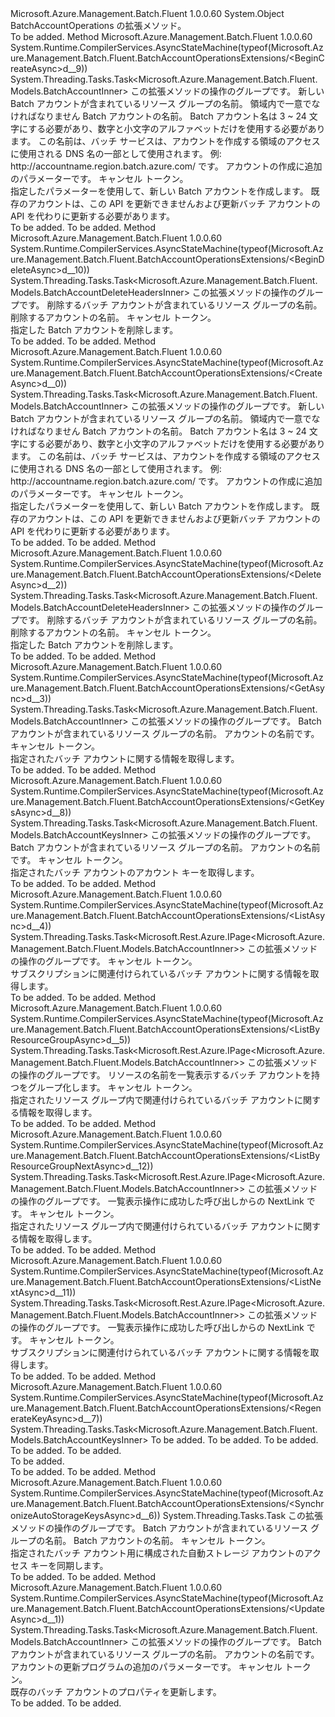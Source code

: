 <Type Name="BatchAccountOperationsExtensions" FullName="Microsoft.Azure.Management.Batch.Fluent.BatchAccountOperationsExtensions">
  <TypeSignature Language="C#" Value="public static class BatchAccountOperationsExtensions" />
  <TypeSignature Language="ILAsm" Value=".class public auto ansi abstract sealed beforefieldinit BatchAccountOperationsExtensions extends System.Object" />
  <TypeSignature Language="DocId" Value="T:Microsoft.Azure.Management.Batch.Fluent.BatchAccountOperationsExtensions" />
  <TypeSignature Language="VB.NET" Value="Public Module BatchAccountOperationsExtensions" />
  <TypeSignature Language="F#" Value="type BatchAccountOperationsExtensions = class" />
  <AssemblyInfo>
    <AssemblyName>Microsoft.Azure.Management.Batch.Fluent</AssemblyName>
    <AssemblyVersion>1.0.0.60</AssemblyVersion>
  </AssemblyInfo>
  <Base>
    <BaseTypeName>System.Object</BaseTypeName>
  </Base>
  <Interfaces />
  <Docs>
    <summary>
            BatchAccountOperations の拡張メソッド。
            </summary>
    <remarks>To be added.</remarks>
  </Docs>
  <Members>
    <Member MemberName="BeginCreateAsync">
      <MemberSignature Language="C#" Value="public static System.Threading.Tasks.Task&lt;Microsoft.Azure.Management.Batch.Fluent.Models.BatchAccountInner&gt; BeginCreateAsync (this Microsoft.Azure.Management.Batch.Fluent.IBatchAccountOperations operations, string resourceGroupName, string accountName, Microsoft.Azure.Management.Batch.Fluent.Models.BatchAccountCreateParametersInner parameters, System.Threading.CancellationToken cancellationToken = null);" />
      <MemberSignature Language="ILAsm" Value=".method public static hidebysig class System.Threading.Tasks.Task`1&lt;class Microsoft.Azure.Management.Batch.Fluent.Models.BatchAccountInner&gt; BeginCreateAsync(class Microsoft.Azure.Management.Batch.Fluent.IBatchAccountOperations operations, string resourceGroupName, string accountName, class Microsoft.Azure.Management.Batch.Fluent.Models.BatchAccountCreateParametersInner parameters, valuetype System.Threading.CancellationToken cancellationToken) cil managed" />
      <MemberSignature Language="DocId" Value="M:Microsoft.Azure.Management.Batch.Fluent.BatchAccountOperationsExtensions.BeginCreateAsync(Microsoft.Azure.Management.Batch.Fluent.IBatchAccountOperations,System.String,System.String,Microsoft.Azure.Management.Batch.Fluent.Models.BatchAccountCreateParametersInner,System.Threading.CancellationToken)" />
      <MemberSignature Language="F#" Value="static member BeginCreateAsync : Microsoft.Azure.Management.Batch.Fluent.IBatchAccountOperations * string * string * Microsoft.Azure.Management.Batch.Fluent.Models.BatchAccountCreateParametersInner * System.Threading.CancellationToken -&gt; System.Threading.Tasks.Task&lt;Microsoft.Azure.Management.Batch.Fluent.Models.BatchAccountInner&gt;" Usage="Microsoft.Azure.Management.Batch.Fluent.BatchAccountOperationsExtensions.BeginCreateAsync (operations, resourceGroupName, accountName, parameters, cancellationToken)" />
      <MemberType>Method</MemberType>
      <AssemblyInfo>
        <AssemblyName>Microsoft.Azure.Management.Batch.Fluent</AssemblyName>
        <AssemblyVersion>1.0.0.60</AssemblyVersion>
      </AssemblyInfo>
      <Attributes>
        <Attribute>
          <AttributeName>System.Runtime.CompilerServices.AsyncStateMachine(typeof(Microsoft.Azure.Management.Batch.Fluent.BatchAccountOperationsExtensions/&lt;BeginCreateAsync&gt;d__9))</AttributeName>
        </Attribute>
      </Attributes>
      <ReturnValue>
        <ReturnType>System.Threading.Tasks.Task&lt;Microsoft.Azure.Management.Batch.Fluent.Models.BatchAccountInner&gt;</ReturnType>
      </ReturnValue>
      <Parameters>
        <Parameter Name="operations" Type="Microsoft.Azure.Management.Batch.Fluent.IBatchAccountOperations" RefType="this" />
        <Parameter Name="resourceGroupName" Type="System.String" />
        <Parameter Name="accountName" Type="System.String" />
        <Parameter Name="parameters" Type="Microsoft.Azure.Management.Batch.Fluent.Models.BatchAccountCreateParametersInner" />
        <Parameter Name="cancellationToken" Type="System.Threading.CancellationToken" />
      </Parameters>
      <Docs>
        <param name="operations">
            この拡張メソッドの操作のグループです。
            </param>
        <param name="resourceGroupName">
            新しい Batch アカウントが含まれているリソース グループの名前。
            </param>
        <param name="accountName">
            領域内で一意でなければなりません Batch アカウントの名前。 Batch アカウント名は 3 ~ 24 文字にする必要があり、数字と小文字のアルファベットだけを使用する必要があります。 この名前は、バッチ サービスは、アカウントを作成する領域のアクセスに使用される DNS 名の一部として使用されます。 例: http://accountname.region.batch.azure.com/ です。
            </param>
        <param name="parameters">
            アカウントの作成に追加のパラメーターです。
            </param>
        <param name="cancellationToken">
            キャンセル トークン。
            </param>
        <summary>
            指定したパラメーターを使用して、新しい Batch アカウントを作成します。 既存のアカウントは、この API を更新できませんおよび更新バッチ アカウントの API を代わりに更新する必要があります。
            </summary>
        <returns>To be added.</returns>
        <remarks>To be added.</remarks>
      </Docs>
    </Member>
    <Member MemberName="BeginDeleteAsync">
      <MemberSignature Language="C#" Value="public static System.Threading.Tasks.Task&lt;Microsoft.Azure.Management.Batch.Fluent.Models.BatchAccountDeleteHeadersInner&gt; BeginDeleteAsync (this Microsoft.Azure.Management.Batch.Fluent.IBatchAccountOperations operations, string resourceGroupName, string accountName, System.Threading.CancellationToken cancellationToken = null);" />
      <MemberSignature Language="ILAsm" Value=".method public static hidebysig class System.Threading.Tasks.Task`1&lt;class Microsoft.Azure.Management.Batch.Fluent.Models.BatchAccountDeleteHeadersInner&gt; BeginDeleteAsync(class Microsoft.Azure.Management.Batch.Fluent.IBatchAccountOperations operations, string resourceGroupName, string accountName, valuetype System.Threading.CancellationToken cancellationToken) cil managed" />
      <MemberSignature Language="DocId" Value="M:Microsoft.Azure.Management.Batch.Fluent.BatchAccountOperationsExtensions.BeginDeleteAsync(Microsoft.Azure.Management.Batch.Fluent.IBatchAccountOperations,System.String,System.String,System.Threading.CancellationToken)" />
      <MemberSignature Language="F#" Value="static member BeginDeleteAsync : Microsoft.Azure.Management.Batch.Fluent.IBatchAccountOperations * string * string * System.Threading.CancellationToken -&gt; System.Threading.Tasks.Task&lt;Microsoft.Azure.Management.Batch.Fluent.Models.BatchAccountDeleteHeadersInner&gt;" Usage="Microsoft.Azure.Management.Batch.Fluent.BatchAccountOperationsExtensions.BeginDeleteAsync (operations, resourceGroupName, accountName, cancellationToken)" />
      <MemberType>Method</MemberType>
      <AssemblyInfo>
        <AssemblyName>Microsoft.Azure.Management.Batch.Fluent</AssemblyName>
        <AssemblyVersion>1.0.0.60</AssemblyVersion>
      </AssemblyInfo>
      <Attributes>
        <Attribute>
          <AttributeName>System.Runtime.CompilerServices.AsyncStateMachine(typeof(Microsoft.Azure.Management.Batch.Fluent.BatchAccountOperationsExtensions/&lt;BeginDeleteAsync&gt;d__10))</AttributeName>
        </Attribute>
      </Attributes>
      <ReturnValue>
        <ReturnType>System.Threading.Tasks.Task&lt;Microsoft.Azure.Management.Batch.Fluent.Models.BatchAccountDeleteHeadersInner&gt;</ReturnType>
      </ReturnValue>
      <Parameters>
        <Parameter Name="operations" Type="Microsoft.Azure.Management.Batch.Fluent.IBatchAccountOperations" RefType="this" />
        <Parameter Name="resourceGroupName" Type="System.String" />
        <Parameter Name="accountName" Type="System.String" />
        <Parameter Name="cancellationToken" Type="System.Threading.CancellationToken" />
      </Parameters>
      <Docs>
        <param name="operations">
            この拡張メソッドの操作のグループです。
            </param>
        <param name="resourceGroupName">
            削除するバッチ アカウントが含まれているリソース グループの名前。
            </param>
        <param name="accountName">
            削除するアカウントの名前。
            </param>
        <param name="cancellationToken">
            キャンセル トークン。
            </param>
        <summary>
            指定した Batch アカウントを削除します。
            </summary>
        <returns>To be added.</returns>
        <remarks>To be added.</remarks>
      </Docs>
    </Member>
    <Member MemberName="CreateAsync">
      <MemberSignature Language="C#" Value="public static System.Threading.Tasks.Task&lt;Microsoft.Azure.Management.Batch.Fluent.Models.BatchAccountInner&gt; CreateAsync (this Microsoft.Azure.Management.Batch.Fluent.IBatchAccountOperations operations, string resourceGroupName, string accountName, Microsoft.Azure.Management.Batch.Fluent.Models.BatchAccountCreateParametersInner parameters, System.Threading.CancellationToken cancellationToken = null);" />
      <MemberSignature Language="ILAsm" Value=".method public static hidebysig class System.Threading.Tasks.Task`1&lt;class Microsoft.Azure.Management.Batch.Fluent.Models.BatchAccountInner&gt; CreateAsync(class Microsoft.Azure.Management.Batch.Fluent.IBatchAccountOperations operations, string resourceGroupName, string accountName, class Microsoft.Azure.Management.Batch.Fluent.Models.BatchAccountCreateParametersInner parameters, valuetype System.Threading.CancellationToken cancellationToken) cil managed" />
      <MemberSignature Language="DocId" Value="M:Microsoft.Azure.Management.Batch.Fluent.BatchAccountOperationsExtensions.CreateAsync(Microsoft.Azure.Management.Batch.Fluent.IBatchAccountOperations,System.String,System.String,Microsoft.Azure.Management.Batch.Fluent.Models.BatchAccountCreateParametersInner,System.Threading.CancellationToken)" />
      <MemberSignature Language="F#" Value="static member CreateAsync : Microsoft.Azure.Management.Batch.Fluent.IBatchAccountOperations * string * string * Microsoft.Azure.Management.Batch.Fluent.Models.BatchAccountCreateParametersInner * System.Threading.CancellationToken -&gt; System.Threading.Tasks.Task&lt;Microsoft.Azure.Management.Batch.Fluent.Models.BatchAccountInner&gt;" Usage="Microsoft.Azure.Management.Batch.Fluent.BatchAccountOperationsExtensions.CreateAsync (operations, resourceGroupName, accountName, parameters, cancellationToken)" />
      <MemberType>Method</MemberType>
      <AssemblyInfo>
        <AssemblyName>Microsoft.Azure.Management.Batch.Fluent</AssemblyName>
        <AssemblyVersion>1.0.0.60</AssemblyVersion>
      </AssemblyInfo>
      <Attributes>
        <Attribute>
          <AttributeName>System.Runtime.CompilerServices.AsyncStateMachine(typeof(Microsoft.Azure.Management.Batch.Fluent.BatchAccountOperationsExtensions/&lt;CreateAsync&gt;d__0))</AttributeName>
        </Attribute>
      </Attributes>
      <ReturnValue>
        <ReturnType>System.Threading.Tasks.Task&lt;Microsoft.Azure.Management.Batch.Fluent.Models.BatchAccountInner&gt;</ReturnType>
      </ReturnValue>
      <Parameters>
        <Parameter Name="operations" Type="Microsoft.Azure.Management.Batch.Fluent.IBatchAccountOperations" RefType="this" />
        <Parameter Name="resourceGroupName" Type="System.String" />
        <Parameter Name="accountName" Type="System.String" />
        <Parameter Name="parameters" Type="Microsoft.Azure.Management.Batch.Fluent.Models.BatchAccountCreateParametersInner" />
        <Parameter Name="cancellationToken" Type="System.Threading.CancellationToken" />
      </Parameters>
      <Docs>
        <param name="operations">
            この拡張メソッドの操作のグループです。
            </param>
        <param name="resourceGroupName">
            新しい Batch アカウントが含まれているリソース グループの名前。
            </param>
        <param name="accountName">
            領域内で一意でなければなりません Batch アカウントの名前。 Batch アカウント名は 3 ~ 24 文字にする必要があり、数字と小文字のアルファベットだけを使用する必要があります。 この名前は、バッチ サービスは、アカウントを作成する領域のアクセスに使用される DNS 名の一部として使用されます。 例: http://accountname.region.batch.azure.com/ です。
            </param>
        <param name="parameters">
            アカウントの作成に追加のパラメーターです。
            </param>
        <param name="cancellationToken">
            キャンセル トークン。
            </param>
        <summary>
            指定したパラメーターを使用して、新しい Batch アカウントを作成します。 既存のアカウントは、この API を更新できませんおよび更新バッチ アカウントの API を代わりに更新する必要があります。
            </summary>
        <returns>To be added.</returns>
        <remarks>To be added.</remarks>
      </Docs>
    </Member>
    <Member MemberName="DeleteAsync">
      <MemberSignature Language="C#" Value="public static System.Threading.Tasks.Task&lt;Microsoft.Azure.Management.Batch.Fluent.Models.BatchAccountDeleteHeadersInner&gt; DeleteAsync (this Microsoft.Azure.Management.Batch.Fluent.IBatchAccountOperations operations, string resourceGroupName, string accountName, System.Threading.CancellationToken cancellationToken = null);" />
      <MemberSignature Language="ILAsm" Value=".method public static hidebysig class System.Threading.Tasks.Task`1&lt;class Microsoft.Azure.Management.Batch.Fluent.Models.BatchAccountDeleteHeadersInner&gt; DeleteAsync(class Microsoft.Azure.Management.Batch.Fluent.IBatchAccountOperations operations, string resourceGroupName, string accountName, valuetype System.Threading.CancellationToken cancellationToken) cil managed" />
      <MemberSignature Language="DocId" Value="M:Microsoft.Azure.Management.Batch.Fluent.BatchAccountOperationsExtensions.DeleteAsync(Microsoft.Azure.Management.Batch.Fluent.IBatchAccountOperations,System.String,System.String,System.Threading.CancellationToken)" />
      <MemberSignature Language="F#" Value="static member DeleteAsync : Microsoft.Azure.Management.Batch.Fluent.IBatchAccountOperations * string * string * System.Threading.CancellationToken -&gt; System.Threading.Tasks.Task&lt;Microsoft.Azure.Management.Batch.Fluent.Models.BatchAccountDeleteHeadersInner&gt;" Usage="Microsoft.Azure.Management.Batch.Fluent.BatchAccountOperationsExtensions.DeleteAsync (operations, resourceGroupName, accountName, cancellationToken)" />
      <MemberType>Method</MemberType>
      <AssemblyInfo>
        <AssemblyName>Microsoft.Azure.Management.Batch.Fluent</AssemblyName>
        <AssemblyVersion>1.0.0.60</AssemblyVersion>
      </AssemblyInfo>
      <Attributes>
        <Attribute>
          <AttributeName>System.Runtime.CompilerServices.AsyncStateMachine(typeof(Microsoft.Azure.Management.Batch.Fluent.BatchAccountOperationsExtensions/&lt;DeleteAsync&gt;d__2))</AttributeName>
        </Attribute>
      </Attributes>
      <ReturnValue>
        <ReturnType>System.Threading.Tasks.Task&lt;Microsoft.Azure.Management.Batch.Fluent.Models.BatchAccountDeleteHeadersInner&gt;</ReturnType>
      </ReturnValue>
      <Parameters>
        <Parameter Name="operations" Type="Microsoft.Azure.Management.Batch.Fluent.IBatchAccountOperations" RefType="this" />
        <Parameter Name="resourceGroupName" Type="System.String" />
        <Parameter Name="accountName" Type="System.String" />
        <Parameter Name="cancellationToken" Type="System.Threading.CancellationToken" />
      </Parameters>
      <Docs>
        <param name="operations">
            この拡張メソッドの操作のグループです。
            </param>
        <param name="resourceGroupName">
            削除するバッチ アカウントが含まれているリソース グループの名前。
            </param>
        <param name="accountName">
            削除するアカウントの名前。
            </param>
        <param name="cancellationToken">
            キャンセル トークン。
            </param>
        <summary>
            指定した Batch アカウントを削除します。
            </summary>
        <returns>To be added.</returns>
        <remarks>To be added.</remarks>
      </Docs>
    </Member>
    <Member MemberName="GetAsync">
      <MemberSignature Language="C#" Value="public static System.Threading.Tasks.Task&lt;Microsoft.Azure.Management.Batch.Fluent.Models.BatchAccountInner&gt; GetAsync (this Microsoft.Azure.Management.Batch.Fluent.IBatchAccountOperations operations, string resourceGroupName, string accountName, System.Threading.CancellationToken cancellationToken = null);" />
      <MemberSignature Language="ILAsm" Value=".method public static hidebysig class System.Threading.Tasks.Task`1&lt;class Microsoft.Azure.Management.Batch.Fluent.Models.BatchAccountInner&gt; GetAsync(class Microsoft.Azure.Management.Batch.Fluent.IBatchAccountOperations operations, string resourceGroupName, string accountName, valuetype System.Threading.CancellationToken cancellationToken) cil managed" />
      <MemberSignature Language="DocId" Value="M:Microsoft.Azure.Management.Batch.Fluent.BatchAccountOperationsExtensions.GetAsync(Microsoft.Azure.Management.Batch.Fluent.IBatchAccountOperations,System.String,System.String,System.Threading.CancellationToken)" />
      <MemberSignature Language="F#" Value="static member GetAsync : Microsoft.Azure.Management.Batch.Fluent.IBatchAccountOperations * string * string * System.Threading.CancellationToken -&gt; System.Threading.Tasks.Task&lt;Microsoft.Azure.Management.Batch.Fluent.Models.BatchAccountInner&gt;" Usage="Microsoft.Azure.Management.Batch.Fluent.BatchAccountOperationsExtensions.GetAsync (operations, resourceGroupName, accountName, cancellationToken)" />
      <MemberType>Method</MemberType>
      <AssemblyInfo>
        <AssemblyName>Microsoft.Azure.Management.Batch.Fluent</AssemblyName>
        <AssemblyVersion>1.0.0.60</AssemblyVersion>
      </AssemblyInfo>
      <Attributes>
        <Attribute>
          <AttributeName>System.Runtime.CompilerServices.AsyncStateMachine(typeof(Microsoft.Azure.Management.Batch.Fluent.BatchAccountOperationsExtensions/&lt;GetAsync&gt;d__3))</AttributeName>
        </Attribute>
      </Attributes>
      <ReturnValue>
        <ReturnType>System.Threading.Tasks.Task&lt;Microsoft.Azure.Management.Batch.Fluent.Models.BatchAccountInner&gt;</ReturnType>
      </ReturnValue>
      <Parameters>
        <Parameter Name="operations" Type="Microsoft.Azure.Management.Batch.Fluent.IBatchAccountOperations" RefType="this" />
        <Parameter Name="resourceGroupName" Type="System.String" />
        <Parameter Name="accountName" Type="System.String" />
        <Parameter Name="cancellationToken" Type="System.Threading.CancellationToken" />
      </Parameters>
      <Docs>
        <param name="operations">
            この拡張メソッドの操作のグループです。
            </param>
        <param name="resourceGroupName">
            Batch アカウントが含まれているリソース グループの名前。
            </param>
        <param name="accountName">
            アカウントの名前です。
            </param>
        <param name="cancellationToken">
            キャンセル トークン。
            </param>
        <summary>
            指定されたバッチ アカウントに関する情報を取得します。
            </summary>
        <returns>To be added.</returns>
        <remarks>To be added.</remarks>
      </Docs>
    </Member>
    <Member MemberName="GetKeysAsync">
      <MemberSignature Language="C#" Value="public static System.Threading.Tasks.Task&lt;Microsoft.Azure.Management.Batch.Fluent.Models.BatchAccountKeysInner&gt; GetKeysAsync (this Microsoft.Azure.Management.Batch.Fluent.IBatchAccountOperations operations, string resourceGroupName, string accountName, System.Threading.CancellationToken cancellationToken = null);" />
      <MemberSignature Language="ILAsm" Value=".method public static hidebysig class System.Threading.Tasks.Task`1&lt;class Microsoft.Azure.Management.Batch.Fluent.Models.BatchAccountKeysInner&gt; GetKeysAsync(class Microsoft.Azure.Management.Batch.Fluent.IBatchAccountOperations operations, string resourceGroupName, string accountName, valuetype System.Threading.CancellationToken cancellationToken) cil managed" />
      <MemberSignature Language="DocId" Value="M:Microsoft.Azure.Management.Batch.Fluent.BatchAccountOperationsExtensions.GetKeysAsync(Microsoft.Azure.Management.Batch.Fluent.IBatchAccountOperations,System.String,System.String,System.Threading.CancellationToken)" />
      <MemberSignature Language="F#" Value="static member GetKeysAsync : Microsoft.Azure.Management.Batch.Fluent.IBatchAccountOperations * string * string * System.Threading.CancellationToken -&gt; System.Threading.Tasks.Task&lt;Microsoft.Azure.Management.Batch.Fluent.Models.BatchAccountKeysInner&gt;" Usage="Microsoft.Azure.Management.Batch.Fluent.BatchAccountOperationsExtensions.GetKeysAsync (operations, resourceGroupName, accountName, cancellationToken)" />
      <MemberType>Method</MemberType>
      <AssemblyInfo>
        <AssemblyName>Microsoft.Azure.Management.Batch.Fluent</AssemblyName>
        <AssemblyVersion>1.0.0.60</AssemblyVersion>
      </AssemblyInfo>
      <Attributes>
        <Attribute>
          <AttributeName>System.Runtime.CompilerServices.AsyncStateMachine(typeof(Microsoft.Azure.Management.Batch.Fluent.BatchAccountOperationsExtensions/&lt;GetKeysAsync&gt;d__8))</AttributeName>
        </Attribute>
      </Attributes>
      <ReturnValue>
        <ReturnType>System.Threading.Tasks.Task&lt;Microsoft.Azure.Management.Batch.Fluent.Models.BatchAccountKeysInner&gt;</ReturnType>
      </ReturnValue>
      <Parameters>
        <Parameter Name="operations" Type="Microsoft.Azure.Management.Batch.Fluent.IBatchAccountOperations" RefType="this" />
        <Parameter Name="resourceGroupName" Type="System.String" />
        <Parameter Name="accountName" Type="System.String" />
        <Parameter Name="cancellationToken" Type="System.Threading.CancellationToken" />
      </Parameters>
      <Docs>
        <param name="operations">
            この拡張メソッドの操作のグループです。
            </param>
        <param name="resourceGroupName">
            Batch アカウントが含まれているリソース グループの名前。
            </param>
        <param name="accountName">
            アカウントの名前です。
            </param>
        <param name="cancellationToken">
            キャンセル トークン。
            </param>
        <summary>
            指定されたバッチ アカウントのアカウント キーを取得します。
            </summary>
        <returns>To be added.</returns>
        <remarks>To be added.</remarks>
      </Docs>
    </Member>
    <Member MemberName="ListAsync">
      <MemberSignature Language="C#" Value="public static System.Threading.Tasks.Task&lt;Microsoft.Rest.Azure.IPage&lt;Microsoft.Azure.Management.Batch.Fluent.Models.BatchAccountInner&gt;&gt; ListAsync (this Microsoft.Azure.Management.Batch.Fluent.IBatchAccountOperations operations, System.Threading.CancellationToken cancellationToken = null);" />
      <MemberSignature Language="ILAsm" Value=".method public static hidebysig class System.Threading.Tasks.Task`1&lt;class Microsoft.Rest.Azure.IPage`1&lt;class Microsoft.Azure.Management.Batch.Fluent.Models.BatchAccountInner&gt;&gt; ListAsync(class Microsoft.Azure.Management.Batch.Fluent.IBatchAccountOperations operations, valuetype System.Threading.CancellationToken cancellationToken) cil managed" />
      <MemberSignature Language="DocId" Value="M:Microsoft.Azure.Management.Batch.Fluent.BatchAccountOperationsExtensions.ListAsync(Microsoft.Azure.Management.Batch.Fluent.IBatchAccountOperations,System.Threading.CancellationToken)" />
      <MemberSignature Language="F#" Value="static member ListAsync : Microsoft.Azure.Management.Batch.Fluent.IBatchAccountOperations * System.Threading.CancellationToken -&gt; System.Threading.Tasks.Task&lt;Microsoft.Rest.Azure.IPage&lt;Microsoft.Azure.Management.Batch.Fluent.Models.BatchAccountInner&gt;&gt;" Usage="Microsoft.Azure.Management.Batch.Fluent.BatchAccountOperationsExtensions.ListAsync (operations, cancellationToken)" />
      <MemberType>Method</MemberType>
      <AssemblyInfo>
        <AssemblyName>Microsoft.Azure.Management.Batch.Fluent</AssemblyName>
        <AssemblyVersion>1.0.0.60</AssemblyVersion>
      </AssemblyInfo>
      <Attributes>
        <Attribute>
          <AttributeName>System.Runtime.CompilerServices.AsyncStateMachine(typeof(Microsoft.Azure.Management.Batch.Fluent.BatchAccountOperationsExtensions/&lt;ListAsync&gt;d__4))</AttributeName>
        </Attribute>
      </Attributes>
      <ReturnValue>
        <ReturnType>System.Threading.Tasks.Task&lt;Microsoft.Rest.Azure.IPage&lt;Microsoft.Azure.Management.Batch.Fluent.Models.BatchAccountInner&gt;&gt;</ReturnType>
      </ReturnValue>
      <Parameters>
        <Parameter Name="operations" Type="Microsoft.Azure.Management.Batch.Fluent.IBatchAccountOperations" RefType="this" />
        <Parameter Name="cancellationToken" Type="System.Threading.CancellationToken" />
      </Parameters>
      <Docs>
        <param name="operations">
            この拡張メソッドの操作のグループです。
            </param>
        <param name="cancellationToken">
            キャンセル トークン。
            </param>
        <summary>
            サブスクリプションに関連付けられているバッチ アカウントに関する情報を取得します。
            </summary>
        <returns>To be added.</returns>
        <remarks>To be added.</remarks>
      </Docs>
    </Member>
    <Member MemberName="ListByResourceGroupAsync">
      <MemberSignature Language="C#" Value="public static System.Threading.Tasks.Task&lt;Microsoft.Rest.Azure.IPage&lt;Microsoft.Azure.Management.Batch.Fluent.Models.BatchAccountInner&gt;&gt; ListByResourceGroupAsync (this Microsoft.Azure.Management.Batch.Fluent.IBatchAccountOperations operations, string resourceGroupName, System.Threading.CancellationToken cancellationToken = null);" />
      <MemberSignature Language="ILAsm" Value=".method public static hidebysig class System.Threading.Tasks.Task`1&lt;class Microsoft.Rest.Azure.IPage`1&lt;class Microsoft.Azure.Management.Batch.Fluent.Models.BatchAccountInner&gt;&gt; ListByResourceGroupAsync(class Microsoft.Azure.Management.Batch.Fluent.IBatchAccountOperations operations, string resourceGroupName, valuetype System.Threading.CancellationToken cancellationToken) cil managed" />
      <MemberSignature Language="DocId" Value="M:Microsoft.Azure.Management.Batch.Fluent.BatchAccountOperationsExtensions.ListByResourceGroupAsync(Microsoft.Azure.Management.Batch.Fluent.IBatchAccountOperations,System.String,System.Threading.CancellationToken)" />
      <MemberSignature Language="F#" Value="static member ListByResourceGroupAsync : Microsoft.Azure.Management.Batch.Fluent.IBatchAccountOperations * string * System.Threading.CancellationToken -&gt; System.Threading.Tasks.Task&lt;Microsoft.Rest.Azure.IPage&lt;Microsoft.Azure.Management.Batch.Fluent.Models.BatchAccountInner&gt;&gt;" Usage="Microsoft.Azure.Management.Batch.Fluent.BatchAccountOperationsExtensions.ListByResourceGroupAsync (operations, resourceGroupName, cancellationToken)" />
      <MemberType>Method</MemberType>
      <AssemblyInfo>
        <AssemblyName>Microsoft.Azure.Management.Batch.Fluent</AssemblyName>
        <AssemblyVersion>1.0.0.60</AssemblyVersion>
      </AssemblyInfo>
      <Attributes>
        <Attribute>
          <AttributeName>System.Runtime.CompilerServices.AsyncStateMachine(typeof(Microsoft.Azure.Management.Batch.Fluent.BatchAccountOperationsExtensions/&lt;ListByResourceGroupAsync&gt;d__5))</AttributeName>
        </Attribute>
      </Attributes>
      <ReturnValue>
        <ReturnType>System.Threading.Tasks.Task&lt;Microsoft.Rest.Azure.IPage&lt;Microsoft.Azure.Management.Batch.Fluent.Models.BatchAccountInner&gt;&gt;</ReturnType>
      </ReturnValue>
      <Parameters>
        <Parameter Name="operations" Type="Microsoft.Azure.Management.Batch.Fluent.IBatchAccountOperations" RefType="this" />
        <Parameter Name="resourceGroupName" Type="System.String" />
        <Parameter Name="cancellationToken" Type="System.Threading.CancellationToken" />
      </Parameters>
      <Docs>
        <param name="operations">
            この拡張メソッドの操作のグループです。
            </param>
        <param name="resourceGroupName">
            リソースの名前を一覧表示するバッチ アカウントを持つをグループ化します。
            </param>
        <param name="cancellationToken">
            キャンセル トークン。
            </param>
        <summary>
            指定されたリソース グループ内で関連付けられているバッチ アカウントに関する情報を取得します。
            </summary>
        <returns>To be added.</returns>
        <remarks>To be added.</remarks>
      </Docs>
    </Member>
    <Member MemberName="ListByResourceGroupNextAsync">
      <MemberSignature Language="C#" Value="public static System.Threading.Tasks.Task&lt;Microsoft.Rest.Azure.IPage&lt;Microsoft.Azure.Management.Batch.Fluent.Models.BatchAccountInner&gt;&gt; ListByResourceGroupNextAsync (this Microsoft.Azure.Management.Batch.Fluent.IBatchAccountOperations operations, string nextPageLink, System.Threading.CancellationToken cancellationToken = null);" />
      <MemberSignature Language="ILAsm" Value=".method public static hidebysig class System.Threading.Tasks.Task`1&lt;class Microsoft.Rest.Azure.IPage`1&lt;class Microsoft.Azure.Management.Batch.Fluent.Models.BatchAccountInner&gt;&gt; ListByResourceGroupNextAsync(class Microsoft.Azure.Management.Batch.Fluent.IBatchAccountOperations operations, string nextPageLink, valuetype System.Threading.CancellationToken cancellationToken) cil managed" />
      <MemberSignature Language="DocId" Value="M:Microsoft.Azure.Management.Batch.Fluent.BatchAccountOperationsExtensions.ListByResourceGroupNextAsync(Microsoft.Azure.Management.Batch.Fluent.IBatchAccountOperations,System.String,System.Threading.CancellationToken)" />
      <MemberSignature Language="F#" Value="static member ListByResourceGroupNextAsync : Microsoft.Azure.Management.Batch.Fluent.IBatchAccountOperations * string * System.Threading.CancellationToken -&gt; System.Threading.Tasks.Task&lt;Microsoft.Rest.Azure.IPage&lt;Microsoft.Azure.Management.Batch.Fluent.Models.BatchAccountInner&gt;&gt;" Usage="Microsoft.Azure.Management.Batch.Fluent.BatchAccountOperationsExtensions.ListByResourceGroupNextAsync (operations, nextPageLink, cancellationToken)" />
      <MemberType>Method</MemberType>
      <AssemblyInfo>
        <AssemblyName>Microsoft.Azure.Management.Batch.Fluent</AssemblyName>
        <AssemblyVersion>1.0.0.60</AssemblyVersion>
      </AssemblyInfo>
      <Attributes>
        <Attribute>
          <AttributeName>System.Runtime.CompilerServices.AsyncStateMachine(typeof(Microsoft.Azure.Management.Batch.Fluent.BatchAccountOperationsExtensions/&lt;ListByResourceGroupNextAsync&gt;d__12))</AttributeName>
        </Attribute>
      </Attributes>
      <ReturnValue>
        <ReturnType>System.Threading.Tasks.Task&lt;Microsoft.Rest.Azure.IPage&lt;Microsoft.Azure.Management.Batch.Fluent.Models.BatchAccountInner&gt;&gt;</ReturnType>
      </ReturnValue>
      <Parameters>
        <Parameter Name="operations" Type="Microsoft.Azure.Management.Batch.Fluent.IBatchAccountOperations" RefType="this" />
        <Parameter Name="nextPageLink" Type="System.String" />
        <Parameter Name="cancellationToken" Type="System.Threading.CancellationToken" />
      </Parameters>
      <Docs>
        <param name="operations">
            この拡張メソッドの操作のグループです。
            </param>
        <param name="nextPageLink">
            一覧表示操作に成功した呼び出しからの NextLink です。
            </param>
        <param name="cancellationToken">
            キャンセル トークン。
            </param>
        <summary>
            指定されたリソース グループ内で関連付けられているバッチ アカウントに関する情報を取得します。
            </summary>
        <returns>To be added.</returns>
        <remarks>To be added.</remarks>
      </Docs>
    </Member>
    <Member MemberName="ListNextAsync">
      <MemberSignature Language="C#" Value="public static System.Threading.Tasks.Task&lt;Microsoft.Rest.Azure.IPage&lt;Microsoft.Azure.Management.Batch.Fluent.Models.BatchAccountInner&gt;&gt; ListNextAsync (this Microsoft.Azure.Management.Batch.Fluent.IBatchAccountOperations operations, string nextPageLink, System.Threading.CancellationToken cancellationToken = null);" />
      <MemberSignature Language="ILAsm" Value=".method public static hidebysig class System.Threading.Tasks.Task`1&lt;class Microsoft.Rest.Azure.IPage`1&lt;class Microsoft.Azure.Management.Batch.Fluent.Models.BatchAccountInner&gt;&gt; ListNextAsync(class Microsoft.Azure.Management.Batch.Fluent.IBatchAccountOperations operations, string nextPageLink, valuetype System.Threading.CancellationToken cancellationToken) cil managed" />
      <MemberSignature Language="DocId" Value="M:Microsoft.Azure.Management.Batch.Fluent.BatchAccountOperationsExtensions.ListNextAsync(Microsoft.Azure.Management.Batch.Fluent.IBatchAccountOperations,System.String,System.Threading.CancellationToken)" />
      <MemberSignature Language="F#" Value="static member ListNextAsync : Microsoft.Azure.Management.Batch.Fluent.IBatchAccountOperations * string * System.Threading.CancellationToken -&gt; System.Threading.Tasks.Task&lt;Microsoft.Rest.Azure.IPage&lt;Microsoft.Azure.Management.Batch.Fluent.Models.BatchAccountInner&gt;&gt;" Usage="Microsoft.Azure.Management.Batch.Fluent.BatchAccountOperationsExtensions.ListNextAsync (operations, nextPageLink, cancellationToken)" />
      <MemberType>Method</MemberType>
      <AssemblyInfo>
        <AssemblyName>Microsoft.Azure.Management.Batch.Fluent</AssemblyName>
        <AssemblyVersion>1.0.0.60</AssemblyVersion>
      </AssemblyInfo>
      <Attributes>
        <Attribute>
          <AttributeName>System.Runtime.CompilerServices.AsyncStateMachine(typeof(Microsoft.Azure.Management.Batch.Fluent.BatchAccountOperationsExtensions/&lt;ListNextAsync&gt;d__11))</AttributeName>
        </Attribute>
      </Attributes>
      <ReturnValue>
        <ReturnType>System.Threading.Tasks.Task&lt;Microsoft.Rest.Azure.IPage&lt;Microsoft.Azure.Management.Batch.Fluent.Models.BatchAccountInner&gt;&gt;</ReturnType>
      </ReturnValue>
      <Parameters>
        <Parameter Name="operations" Type="Microsoft.Azure.Management.Batch.Fluent.IBatchAccountOperations" RefType="this" />
        <Parameter Name="nextPageLink" Type="System.String" />
        <Parameter Name="cancellationToken" Type="System.Threading.CancellationToken" />
      </Parameters>
      <Docs>
        <param name="operations">
            この拡張メソッドの操作のグループです。
            </param>
        <param name="nextPageLink">
            一覧表示操作に成功した呼び出しからの NextLink です。
            </param>
        <param name="cancellationToken">
            キャンセル トークン。
            </param>
        <summary>
            サブスクリプションに関連付けられているバッチ アカウントに関する情報を取得します。
            </summary>
        <returns>To be added.</returns>
        <remarks>To be added.</remarks>
      </Docs>
    </Member>
    <Member MemberName="RegenerateKeyAsync">
      <MemberSignature Language="C#" Value="public static System.Threading.Tasks.Task&lt;Microsoft.Azure.Management.Batch.Fluent.Models.BatchAccountKeysInner&gt; RegenerateKeyAsync (this Microsoft.Azure.Management.Batch.Fluent.IBatchAccountOperations operations, string resourceGroupName, string accountName, Microsoft.Azure.Management.Batch.Fluent.Models.BatchAccountRegenerateKeyParametersInner parameters, System.Threading.CancellationToken cancellationToken = null);" />
      <MemberSignature Language="ILAsm" Value=".method public static hidebysig class System.Threading.Tasks.Task`1&lt;class Microsoft.Azure.Management.Batch.Fluent.Models.BatchAccountKeysInner&gt; RegenerateKeyAsync(class Microsoft.Azure.Management.Batch.Fluent.IBatchAccountOperations operations, string resourceGroupName, string accountName, class Microsoft.Azure.Management.Batch.Fluent.Models.BatchAccountRegenerateKeyParametersInner parameters, valuetype System.Threading.CancellationToken cancellationToken) cil managed" />
      <MemberSignature Language="DocId" Value="M:Microsoft.Azure.Management.Batch.Fluent.BatchAccountOperationsExtensions.RegenerateKeyAsync(Microsoft.Azure.Management.Batch.Fluent.IBatchAccountOperations,System.String,System.String,Microsoft.Azure.Management.Batch.Fluent.Models.BatchAccountRegenerateKeyParametersInner,System.Threading.CancellationToken)" />
      <MemberSignature Language="F#" Value="static member RegenerateKeyAsync : Microsoft.Azure.Management.Batch.Fluent.IBatchAccountOperations * string * string * Microsoft.Azure.Management.Batch.Fluent.Models.BatchAccountRegenerateKeyParametersInner * System.Threading.CancellationToken -&gt; System.Threading.Tasks.Task&lt;Microsoft.Azure.Management.Batch.Fluent.Models.BatchAccountKeysInner&gt;" Usage="Microsoft.Azure.Management.Batch.Fluent.BatchAccountOperationsExtensions.RegenerateKeyAsync (operations, resourceGroupName, accountName, parameters, cancellationToken)" />
      <MemberType>Method</MemberType>
      <AssemblyInfo>
        <AssemblyName>Microsoft.Azure.Management.Batch.Fluent</AssemblyName>
        <AssemblyVersion>1.0.0.60</AssemblyVersion>
      </AssemblyInfo>
      <Attributes>
        <Attribute>
          <AttributeName>System.Runtime.CompilerServices.AsyncStateMachine(typeof(Microsoft.Azure.Management.Batch.Fluent.BatchAccountOperationsExtensions/&lt;RegenerateKeyAsync&gt;d__7))</AttributeName>
        </Attribute>
      </Attributes>
      <ReturnValue>
        <ReturnType>System.Threading.Tasks.Task&lt;Microsoft.Azure.Management.Batch.Fluent.Models.BatchAccountKeysInner&gt;</ReturnType>
      </ReturnValue>
      <Parameters>
        <Parameter Name="operations" Type="Microsoft.Azure.Management.Batch.Fluent.IBatchAccountOperations" RefType="this" />
        <Parameter Name="resourceGroupName" Type="System.String" />
        <Parameter Name="accountName" Type="System.String" />
        <Parameter Name="parameters" Type="Microsoft.Azure.Management.Batch.Fluent.Models.BatchAccountRegenerateKeyParametersInner" />
        <Parameter Name="cancellationToken" Type="System.Threading.CancellationToken" />
      </Parameters>
      <Docs>
        <param name="operations">To be added.</param>
        <param name="resourceGroupName">To be added.</param>
        <param name="accountName">To be added.</param>
        <param name="parameters">To be added.</param>
        <param name="cancellationToken">To be added.</param>
        <summary>To be added.</summary>
        <returns>To be added.</returns>
        <remarks>To be added.</remarks>
      </Docs>
    </Member>
    <Member MemberName="SynchronizeAutoStorageKeysAsync">
      <MemberSignature Language="C#" Value="public static System.Threading.Tasks.Task SynchronizeAutoStorageKeysAsync (this Microsoft.Azure.Management.Batch.Fluent.IBatchAccountOperations operations, string resourceGroupName, string accountName, System.Threading.CancellationToken cancellationToken = null);" />
      <MemberSignature Language="ILAsm" Value=".method public static hidebysig class System.Threading.Tasks.Task SynchronizeAutoStorageKeysAsync(class Microsoft.Azure.Management.Batch.Fluent.IBatchAccountOperations operations, string resourceGroupName, string accountName, valuetype System.Threading.CancellationToken cancellationToken) cil managed" />
      <MemberSignature Language="DocId" Value="M:Microsoft.Azure.Management.Batch.Fluent.BatchAccountOperationsExtensions.SynchronizeAutoStorageKeysAsync(Microsoft.Azure.Management.Batch.Fluent.IBatchAccountOperations,System.String,System.String,System.Threading.CancellationToken)" />
      <MemberSignature Language="F#" Value="static member SynchronizeAutoStorageKeysAsync : Microsoft.Azure.Management.Batch.Fluent.IBatchAccountOperations * string * string * System.Threading.CancellationToken -&gt; System.Threading.Tasks.Task" Usage="Microsoft.Azure.Management.Batch.Fluent.BatchAccountOperationsExtensions.SynchronizeAutoStorageKeysAsync (operations, resourceGroupName, accountName, cancellationToken)" />
      <MemberType>Method</MemberType>
      <AssemblyInfo>
        <AssemblyName>Microsoft.Azure.Management.Batch.Fluent</AssemblyName>
        <AssemblyVersion>1.0.0.60</AssemblyVersion>
      </AssemblyInfo>
      <Attributes>
        <Attribute>
          <AttributeName>System.Runtime.CompilerServices.AsyncStateMachine(typeof(Microsoft.Azure.Management.Batch.Fluent.BatchAccountOperationsExtensions/&lt;SynchronizeAutoStorageKeysAsync&gt;d__6))</AttributeName>
        </Attribute>
      </Attributes>
      <ReturnValue>
        <ReturnType>System.Threading.Tasks.Task</ReturnType>
      </ReturnValue>
      <Parameters>
        <Parameter Name="operations" Type="Microsoft.Azure.Management.Batch.Fluent.IBatchAccountOperations" RefType="this" />
        <Parameter Name="resourceGroupName" Type="System.String" />
        <Parameter Name="accountName" Type="System.String" />
        <Parameter Name="cancellationToken" Type="System.Threading.CancellationToken" />
      </Parameters>
      <Docs>
        <param name="operations">
            この拡張メソッドの操作のグループです。
            </param>
        <param name="resourceGroupName">
            Batch アカウントが含まれているリソース グループの名前。
            </param>
        <param name="accountName">
            Batch アカウントの名前。
            </param>
        <param name="cancellationToken">
            キャンセル トークン。
            </param>
        <summary>
            指定されたバッチ アカウント用に構成された自動ストレージ アカウントのアクセス キーを同期します。
            </summary>
        <returns>To be added.</returns>
        <remarks>To be added.</remarks>
      </Docs>
    </Member>
    <Member MemberName="UpdateAsync">
      <MemberSignature Language="C#" Value="public static System.Threading.Tasks.Task&lt;Microsoft.Azure.Management.Batch.Fluent.Models.BatchAccountInner&gt; UpdateAsync (this Microsoft.Azure.Management.Batch.Fluent.IBatchAccountOperations operations, string resourceGroupName, string accountName, Microsoft.Azure.Management.Batch.Fluent.Models.BatchAccountUpdateParametersInner parameters, System.Threading.CancellationToken cancellationToken = null);" />
      <MemberSignature Language="ILAsm" Value=".method public static hidebysig class System.Threading.Tasks.Task`1&lt;class Microsoft.Azure.Management.Batch.Fluent.Models.BatchAccountInner&gt; UpdateAsync(class Microsoft.Azure.Management.Batch.Fluent.IBatchAccountOperations operations, string resourceGroupName, string accountName, class Microsoft.Azure.Management.Batch.Fluent.Models.BatchAccountUpdateParametersInner parameters, valuetype System.Threading.CancellationToken cancellationToken) cil managed" />
      <MemberSignature Language="DocId" Value="M:Microsoft.Azure.Management.Batch.Fluent.BatchAccountOperationsExtensions.UpdateAsync(Microsoft.Azure.Management.Batch.Fluent.IBatchAccountOperations,System.String,System.String,Microsoft.Azure.Management.Batch.Fluent.Models.BatchAccountUpdateParametersInner,System.Threading.CancellationToken)" />
      <MemberSignature Language="F#" Value="static member UpdateAsync : Microsoft.Azure.Management.Batch.Fluent.IBatchAccountOperations * string * string * Microsoft.Azure.Management.Batch.Fluent.Models.BatchAccountUpdateParametersInner * System.Threading.CancellationToken -&gt; System.Threading.Tasks.Task&lt;Microsoft.Azure.Management.Batch.Fluent.Models.BatchAccountInner&gt;" Usage="Microsoft.Azure.Management.Batch.Fluent.BatchAccountOperationsExtensions.UpdateAsync (operations, resourceGroupName, accountName, parameters, cancellationToken)" />
      <MemberType>Method</MemberType>
      <AssemblyInfo>
        <AssemblyName>Microsoft.Azure.Management.Batch.Fluent</AssemblyName>
        <AssemblyVersion>1.0.0.60</AssemblyVersion>
      </AssemblyInfo>
      <Attributes>
        <Attribute>
          <AttributeName>System.Runtime.CompilerServices.AsyncStateMachine(typeof(Microsoft.Azure.Management.Batch.Fluent.BatchAccountOperationsExtensions/&lt;UpdateAsync&gt;d__1))</AttributeName>
        </Attribute>
      </Attributes>
      <ReturnValue>
        <ReturnType>System.Threading.Tasks.Task&lt;Microsoft.Azure.Management.Batch.Fluent.Models.BatchAccountInner&gt;</ReturnType>
      </ReturnValue>
      <Parameters>
        <Parameter Name="operations" Type="Microsoft.Azure.Management.Batch.Fluent.IBatchAccountOperations" RefType="this" />
        <Parameter Name="resourceGroupName" Type="System.String" />
        <Parameter Name="accountName" Type="System.String" />
        <Parameter Name="parameters" Type="Microsoft.Azure.Management.Batch.Fluent.Models.BatchAccountUpdateParametersInner" />
        <Parameter Name="cancellationToken" Type="System.Threading.CancellationToken" />
      </Parameters>
      <Docs>
        <param name="operations">
            この拡張メソッドの操作のグループです。
            </param>
        <param name="resourceGroupName">
            Batch アカウントが含まれているリソース グループの名前。
            </param>
        <param name="accountName">
            アカウントの名前です。
            </param>
        <param name="parameters">
            アカウントの更新プログラムの追加のパラメーターです。
            </param>
        <param name="cancellationToken">
            キャンセル トークン。
            </param>
        <summary>
            既存のバッチ アカウントのプロパティを更新します。
            </summary>
        <returns>To be added.</returns>
        <remarks>To be added.</remarks>
      </Docs>
    </Member>
  </Members>
</Type>
